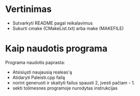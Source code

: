 # Vertinimas

- Sutvarkyti README pagal reikalavimus
- Sukurti cmake (CMakeList.txt) arba make (MAKEFILE)


# Kaip naudotis programa

Programa naudotis paprasta:
* Atsisiųsti naujausią realeas'ą
* Atidaryti Paleisti.cpp failą 
* norint generuoti ir skaityti failus spausti 2, įvesti pačiam - 1.
* sekti tolimesnes programoje nurodytas instrukcijas
